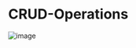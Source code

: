 # CRUD-Operations
![image](https://github.com/raman2000-tech/CRUD-Operations/assets/68608081/cc88b871-1f98-47ad-9d34-be83fcbef9af)
